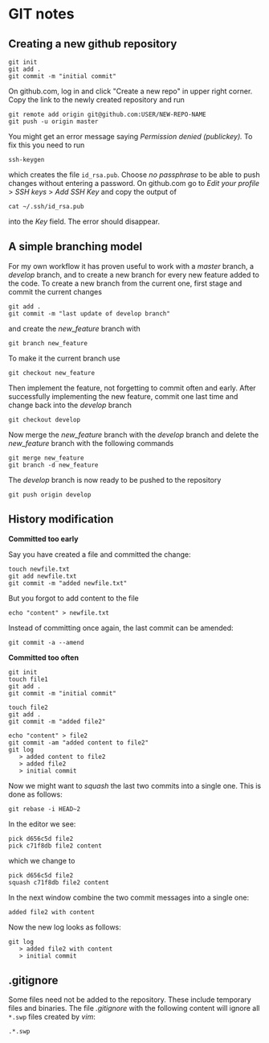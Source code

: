 # GIT notes


## Creating a new github repository

    git init
    git add .
    git commit -m "initial commit"

On github.com, log in and click "Create a new repo" in upper right corner. Copy the link to the newly created repository and run

    git remote add origin git@github.com:USER/NEW-REPO-NAME
    git push -u origin master

You might get an error message saying *Permission denied (publickey).* To fix this you need to run 

    ssh-keygen

which creates the file `id_rsa.pub`. Choose *no passphrase* to be able to push changes without entering a password. On github.com go to *Edit your profile* > *SSH keys* > *Add SSH Key* and copy the output of

    cat ~/.ssh/id_rsa.pub

into the *Key* field. The error should disappear.



## A simple branching model

For my own workflow it has proven useful to work with a *master* branch, a *develop* branch, and to create a new branch for every new feature added to the code. To create a new branch from the current one, first stage and commit the current changes

    git add .
    git commit -m "last update of develop branch"

and create the *new_feature* branch with 

    git branch new_feature

To make it the current branch use

    git checkout new_feature

Then implement the feature, not forgetting to commit often and early. After successfully implementing the new feature, commit one last time and change back into the *develop* branch

    git checkout develop

Now merge the *new_feature* branch with the *develop* branch and delete the *new_feature* branch with the following commands

    git merge new_feature
    git branch -d new_feature

The *develop* branch is now ready to be pushed to the repository

    git push origin develop



## History modification

**Committed too early**

Say you have created a file and committed the change:

    touch newfile.txt
    git add newfile.txt
    git commit -m "added newfile.txt"

But you forgot to add content to the file

    echo "content" > newfile.txt

Instead of committing once again, the last commit can be amended:

    git commit -a --amend
    

**Committed too often**

    git init
    touch file1
    git add .
    git commit -m "initial commit"

    touch file2
    git add .
    git commit -m "added file2"
    
    echo "content" > file2
    git commit -am "added content to file2"
    git log
       > added content to file2
       > added file2
       > initial commit

Now we might want to *squash* the last two commits into a single one. This is done as follows:

    git rebase -i HEAD~2

In the editor we see:

    pick d656c5d file2
    pick c71f8db file2 content

which we change to

    pick d656c5d file2
    squash c71f8db file2 content

In the next window combine the two commit messages into a single one:

    added file2 with content

Now the new log looks as follows:

    git log
       > added file2 with content 
       > initial commit
        
    




## .gitignore

Some files need not be added to the repository. These include temporary files and binaries. The file *.gitignore* with the following content will ignore all `*.swp` files created by *vim*:

    .*.swp

    


